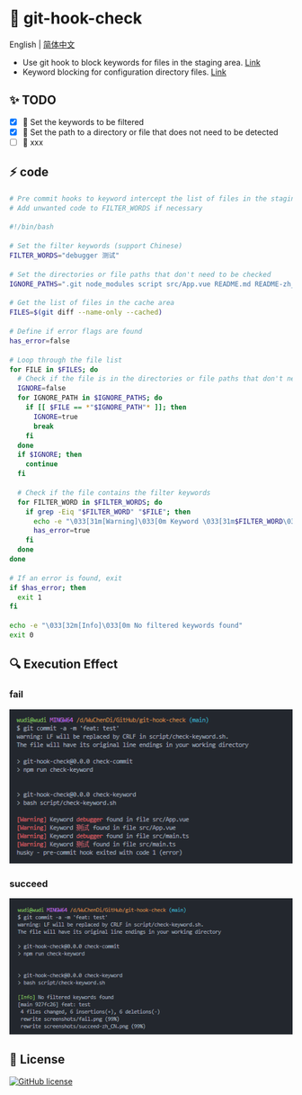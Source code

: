 # 🚀 git-hook-check

English | [简体中文](./README-zh_CN.md)

- Use git hook to block keywords for files in the staging area. [Link](./script/check-keyword.sh)
- Keyword blocking for configuration directory files. [Link](./script/file-check-keyword.sh)

## ✨ TODO

- [x] 🔨 Set the keywords to be filtered
- [x] 🔨 Set the path to a directory or file that does not need to be detected
- [ ] 🔨 xxx

## ⚡ code

```sh
# Pre commit hooks to keyword intercept the list of files in the staging area
# Add unwanted code to FILTER_WORDS if necessary

#!/bin/bash

# Set the filter keywords (support Chinese)
FILTER_WORDS="debugger 测试"

# Set the directories or file paths that don't need to be checked
IGNORE_PATHS=".git node_modules script src/App.vue README.md README-zh_CN.md"

# Get the list of files in the cache area
FILES=$(git diff --name-only --cached)

# Define if error flags are found
has_error=false

# Loop through the file list
for FILE in $FILES; do
  # Check if the file is in the directories or file paths that don't need to be checked
  IGNORE=false
  for IGNORE_PATH in $IGNORE_PATHS; do
    if [[ $FILE == *"$IGNORE_PATH"* ]]; then
      IGNORE=true
      break
    fi
  done
  if $IGNORE; then
    continue
  fi

  # Check if the file contains the filter keywords
  for FILTER_WORD in $FILTER_WORDS; do
    if grep -Eiq "$FILTER_WORD" "$FILE"; then
      echo -e "\033[31m[Warning]\033[0m Keyword \033[31m$FILTER_WORD\033[0m found in file $FILE"
      has_error=true
    fi
  done
done

# If an error is found, exit
if $has_error; then
  exit 1
fi

echo -e "\033[32m[Info]\033[0m No filtered keywords found"
exit 0

```

## 🔍 Execution Effect

### fail

![fail](./screenshots/fail.png)

### succeed

![succeed](./screenshots/succeed.png)

## 🎈 License

[![GitHub license](https://img.shields.io/github/license/WuChenDi/git-hook-check)](https://github.com/WuChenDi/git-hook-check/blob/master/LICENSE)

<!-- npx husky add .husky/pre-commit "npm run check-commit"
https://juejin.cn/post/6908534290179424263
https://stackoverflow.com/questions/13877469/how-to-disable-git-push-when-there-are-todos-in-code
https://git-scm.com/book/en/v2/Customizing-Git-Git-Hooks#Client-Side-Hooks
http://mark-story.com/posts/view/using-git-commit-hooks-to-prevent-stupid-mistakes -->
